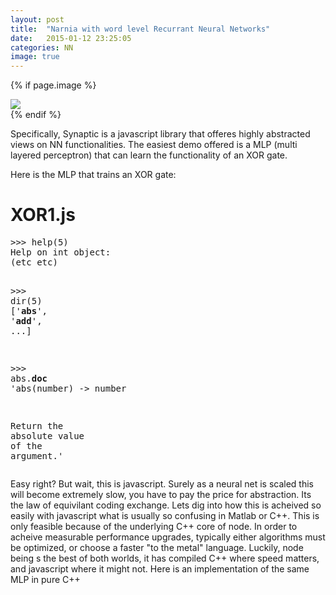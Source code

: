 ```yaml
---
layout: post
title:  "Narnia with word level Recurrant Neural Networks"
date:   2015-01-12 23:25:05
categories: NN 
image: true
---
```




<!--To start off this **Blog** I thought I would give a history of where Ive been on my short ourney so for, starting with my first encounter with a neural net. A year or so ago I came across an npm package called Synaptic which gives some functions for defining the behavior of artificial neurons.-->


{% if page.image %}
<div class="post-img">
<img class="img-responsive img-post" src=" {{site.baseurl}}/img/synapse.jpeg "/>
</div>
{% endif %}

Specifically, Synaptic is a javascript library that offeres highly abstracted views on NN functionalities. The easiest demo offered is a MLP (multi layered perceptron) that can learn the functionality of an XOR gate. 

Here is the MLP that trains an XOR gate: 

<h1>XOR1.js</h1>

<div class="highlight"><pre><span class="o">&gt;&gt;&gt;</span> <span class="n">help</span><span class="p">(</span><span class="mi">5</span><span class="p">)</span>
<span class="n">Help</span> <span class="n">on</span> <span class="nb">int</span> <span class="nb">object</span><span class="p">:</span>
<span class="p">(</span><span class="n">etc</span> <span class="n">etc</span><span class="p">)</span>

<span class="o">&gt;&gt;&gt;</span> <span class="nb">dir</span><span class="p">(</span><span class="mi">5</span><span class="p">)</span>
<span class="p">[</span><span class="s">&#39;__abs__&#39;</span><span class="p">,</span> <span class="s">&#39;__add__&#39;</span><span class="p">,</span> <span class="o">...</span><span class="p">]</span>

<span class="o">&gt;&gt;&gt;</span> <span class="nb">abs</span><span class="o">.</span><span class="n">__doc__</span>
<span class="s">&#39;abs(number) -&gt; number</span>

<span class="n">Return</span> <span class="n">the</span> <span class="n">absolute</span> <span class="n">value</span> <span class="n">of</span> <span class="n">the</span> <span class="n">argument</span><span class="o">.</span><span class="s">&#39;</span>
</pre></div>
</code>


Easy right? But wait, this is javascript. Surely as a neural net is scaled this will become extremely slow, you have to pay the price for abstraction. Its the law of equivilant coding exchange. Lets dig into how this is acheived so easily with javascript what is usually so confusing in Matlab or C++. This is only feasible because of the underlying C++ core of node. In order to acheive measurable performance upgrades, typically either algorithms must be optimized, or choose a faster "to the metal" language. Luckily, node being s the best of both worlds, it has compiled C++ where speed matters, and javascript where it might not. Here is an implementation of the same MLP in pure C++



